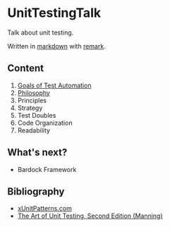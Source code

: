 # UnitTestingTalk
Talk about unit testing. 

Written in [markdown](http://daringfireball.net/projects/markdown/syntax) with [remark](https://github.com/gnab/remark).

## Content

1. [Goals of Test Automation](./content/goals.md)
2. [Philosophy](./content/philosophy.md)
3. Principles 
4. Strategy
5. Test Doubles
6. Code Organization
7. Readability

## What's next?

* Bardock Framework

## Bibliography

* [xUnitPatterns.com](http://xunitpatterns.com/)
* [The Art of Unit Testing, Second Edition (Manning)](http://www.manning.com/osherove2/)